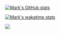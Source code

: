 [![Mark's GitHub stats](https://github-readme-stats.vercel.app/api?username=markbeep&show_icons=true&theme=onedark)](https://github.com/anuraghazra/github-readme-stats)

[![Mark's wakatime stats](https://github-readme-stats.vercel.app/api/wakatime?username=markbeep&theme=onedark&langs_count=10)](https://github.com/anuraghazra/github-readme-stats)

![](http://profile-counter.glitch.me/markbeep/count.svg)
